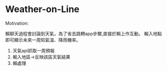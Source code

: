 # Weather-on-Line
Motivation:

賴聊天過程會討論到天氣，為了省去跳轉app步驟,直接於賴上作互動。
輸入地點即可顯示未來一周知氣溫、降雨機率。

1.	天氣api抓取一周預報
2. 	輸入地區→反映該區天氣結果
3. 	賴處理
